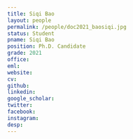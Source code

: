 ```yaml
---
title: Siqi Bao
layout: people
permalink: /people/doc2021_baosiqi.jpg
status: Student
pname: Siqi Bao
position: Ph.D. Candidate
grade: 2021
office: 
eml: 
website: 
cv: 
github: 
linkedin:
google_scholar: 
twitter: 
facebook: 
instagram:
desp: 
---
```

